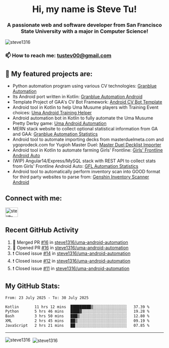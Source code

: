 <h1 align="center">Hi, my name is Steve Tu!</h1>
<h3 align="center">A passionate web and software developer from San Francisco State University with a major in Computer Science!</h3>

<p align="left"> <img src="https://komarev.com/ghpvc/?username=steve1316&label=Profile%20views&color=0e75b6&style=flat" alt="steve1316" /> </p>

### 📫 How to reach me: **tustev00@gmail.com**

## 🔭 My featured projects are:
- Python automation program using various CV technologies: [Granblue Automation](https://github.com/steve1316/granblue-automation-pyautogui)
- Its Android port written in Kotlin: [Granblue Automation Android](https://github.com/steve1316/granblue-automation-android)
- Template Project of GAA's CV Bot Framework: [Android CV Bot Template](https://github.com/steve1316/android-cv-bot-template)
- Android tool in Kotlin to help Uma Musume players with Training Event choices: [Uma Android Training Helper](https://github.com/steve1316/uma-android-training-helper)
- Android automation bot in Kotlin to fully automate the Uma Musume Pretty Derby game: [Uma Android Automation](https://github.com/steve1316/uma-android-automation)
- MERN stack website to collect optional statistical information from GA and GAA: [Granblue Automation Statistics](https://github.com/steve1316/granblue-automation-statistics)
- Android tool to automate importing decks from masterduelmeta.com and ygoprodeck.com for Yugioh Master Duel: [Master Duel Decklist Importer](https://github.com/steve1316/masterduel-android-decklist-importer)
- Android tool in Kotlin to automate farming Girls' Frontline: [Girls' Frontline Android Auto](https://github.com/steve1316/gfl-android-auto)
- (WIP) Angular14/Express/MySQL stack with REST API to collect stats from Girls' Frontline Android Auto: [GFL Automation Statistics](https://github.com/steve1316/gfl-automation-statistics)
- Android tool to automatically perform inventory scan into GOOD format for third party websites to parse from: [Genshin Inventory Scanner Android](https://github.com/steve1316/genshin-inventory-scanner-android)

## Connect with me:

<p align="left">
<a href="https://linkedin.com/in/steve-tu-370ba219b" target="blank"><img align="center" src="https://cdn.jsdelivr.net/npm/simple-icons@3.0.1/icons/linkedin.svg" alt="steve-tu-370ba219b" height="30" width="40" /></a>
</p>

## Recent GitHub Activity

<!--START_SECTION:activity-->
1. 🎉 Merged PR [#16](https://github.com/steve1316/uma-android-automation/pull/16) in [steve1316/uma-android-automation](https://github.com/steve1316/uma-android-automation)
2. 💪 Opened PR [#16](https://github.com/steve1316/uma-android-automation/pull/16) in [steve1316/uma-android-automation](https://github.com/steve1316/uma-android-automation)
3. ❗️ Closed issue [#14](https://github.com/steve1316/uma-android-automation/issues/14) in [steve1316/uma-android-automation](https://github.com/steve1316/uma-android-automation)
4. ❗️ Closed issue [#12](https://github.com/steve1316/uma-android-automation/issues/12) in [steve1316/uma-android-automation](https://github.com/steve1316/uma-android-automation)
5. ❗️ Closed issue [#11](https://github.com/steve1316/uma-android-automation/issues/11) in [steve1316/uma-android-automation](https://github.com/steve1316/uma-android-automation)
<!--END_SECTION:activity-->

## My GitHub Stats:

<!--START_SECTION:waka-->

```txt
From: 23 July 2025 - To: 30 July 2025

Kotlin       11 hrs 12 mins  █████████▒░░░░░░░░░░░░░░░   37.39 %
Python       5 hrs 46 mins   ████▓░░░░░░░░░░░░░░░░░░░░   19.28 %
Bash         3 hrs 50 mins   ███▒░░░░░░░░░░░░░░░░░░░░░   12.80 %
XML          2 hrs 45 mins   ██▒░░░░░░░░░░░░░░░░░░░░░░   09.19 %
JavaScript   2 hrs 21 mins   ██░░░░░░░░░░░░░░░░░░░░░░░   07.85 %
```

<!--END_SECTION:waka-->

---

<p><img align="left" src="https://github-readme-stats.vercel.app/api/top-langs?username=steve1316&show_icons=true&locale=en&layout=compact&theme=radical" alt="steve1316" /></p>

<p>&nbsp;<img align="center" src="https://github-readme-stats.vercel.app/api?username=steve1316&show_icons=true&locale=en&count_private=true&theme=radical" alt="steve1316" /></p>

